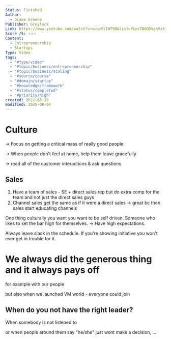 ```yaml
---
Status: Finished
Author:
  - Diane Greene
Publisher: Greylock
Link: https://www.youtube.com/watch?v=vuqvVlfW798&list=PLnsTB8Q5VgnVzh1S-VMCXiuwJglk5AV--&index=13&ab_channel=Greylock
Score /5: ⭐️⭐️⭐️
Content:
  - Entrepreneurship
  - Startups
Type: Video
tags:
  - "#type/video"
  - "#topic/business/entrepreneurship"
  - "#topic/business/scaling"
  - "#source/course"
  - "#domain/startup"
  - "#knowledge/framework"
  - "#status/completed"
  - "#priority/high"
created: 2021-08-19
modified: 2025-08-04
---
```

# Culture

→ Focus on getting a critical mass of really good people

→ When people don't feel at home, help them leave gracefully

  

→ read all of the customer interactions & ask questions

## Sales

1. Have a team of sales - SE + direct sales rep but do extra comp for the team and not just the direct sales guys
2. Channel sales get the same as if it were a direct sales → great bc then sales start educating channels

  

One thing culturally you want you want to be self driven. Someone who likes to set the bar high for themselves. → Have high expectations.

Always leave slack in the schedule. If you're showing initiative you won't ever get in trouble for it.

  

  

# We always did the generous thing and it always pays off

  

for example with our people

but also when we launched VM world - everyone could join

  

## When do you not have the right leader?

When somebody is not listened to

or when people around them say "he/she" just wont make a decision, ...